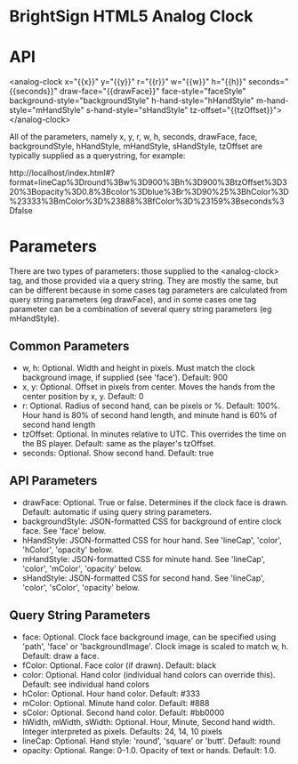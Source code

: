 BrightSign HTML5 Analog Clock
======================

# API
&lt;analog-clock x=&quot;{{x}}&quot; y=&quot;{{y}}&quot; r=&quot;{{r}}&quot; w=&quot;{{w}}&quot; h=&quot;{{h}}&quot; seconds=&quot;{{seconds}}&quot; draw-face=&quot;{{drawFace}}&quot;
              face-style=&quot;faceStyle&quot; background-style=&quot;backgroundStyle&quot;
              h-hand-style=&quot;hHandStyle&quot;
              m-hand-style=&quot;mHandStyle&quot; s-hand-style=&quot;sHandStyle&quot; tz-offset=&quot;{{tzOffset}}&quot;&gt;&lt;/analog-clock&gt;


All of the parameters, namely x, y, r, w, h, seconds, drawFace, face, backgroundStyle, hHandStyle, mHandStyle, sHandStyle, tzOffset are typically supplied as a querystring, for example:

http://localhost/index.html#?format=lineCap%3Dround%3Bw%3D900%3Bh%3D900%3BtzOffset%3D320%3Bopacity%3D0.8%3Bcolor%3Dblue%3Br%3D90%25%3BhColor%3D%23333%3BmColor%3D%23888%3BfColor%3D%23159%3Bseconds%3Dfalse

# Parameters
There are two types of parameters: those supplied to the &lt;analog-clock&gt; tag, and those provided via a query string.
They are mostly the same, but can be different because in some cases tag parameters are calculated from query string
parameters (eg drawFace), and in some cases one tag parameter can be a combination of several query string
parameters (eg mHandStyle).

## Common Parameters

- w, h: Optional. Width and height in pixels. Must match the clock background image, if supplied (see 'face'). Default: 900
- x, y: Optional. Offset in pixels from center. Moves the hands from the center position by x, y. Default: 0
- r: Optional. Radius of second hand, can be pixels or %. Default: 100%. Hour hand is 80% of second hand length, and minute hand is 60% of second hand length
- tzOffset: Optional. In minutes relative to UTC. This overrides the time on the BS player. Default: same as the player's tzOffset.
- seconds: Optional. Show second hand. Default: true

## API Parameters

- drawFace: Optional. True or false. Determines if the clock face is drawn. Default: automatic if using query string parameters.
- backgroundStyle: JSON-formatted CSS for background of entire clock face. See 'face' below.
- hHandStyle: JSON-formatted CSS for hour hand. See 'lineCap', 'color', 'hColor', 'opacity' below.
- mHandStyle: JSON-formatted CSS for minute hand. See 'lineCap', 'color', 'mColor', 'opacity' below.
- sHandStyle: JSON-formatted CSS for second hand. See 'lineCap', 'color', 'sColor', 'opacity' below.

## Query String Parameters

- face: Optional. Clock face background image, can be specified using 'path', 'face' or 'backgroundImage'. Clock image is scaled to match w, h. Default: draw a face.
- fColor: Optional. Face color (if drawn). Default: black
- color: Optional. Hand color (individual hand colors can override this). Default: see individual hand colors
- hColor: Optional. Hour hand color. Default: #333
- mColor: Optional. Minute hand color. Default: #888
- sColor: Optional. Second hand color. Default: #bb0000
- hWidth, mWidth, sWidth: Optional. Hour, Minute, Second hand width. Integer interpreted as pixels. Defaults: 24, 14, 10 pixels
- lineCap: Optional. Hand style: 'round', 'square' or 'butt'. Default: round
- opacity: Optional. Range: 0-1.0. Opacity of text or hands. Default: 1.0.

